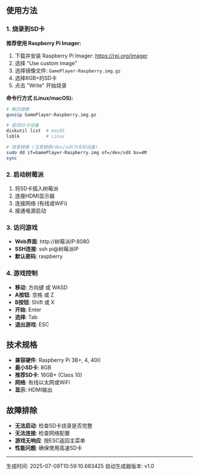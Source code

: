 

## 使用方法

### 1. 烧录到SD卡
**推荐使用 Raspberry Pi Imager:**
1. 下载并安装 Raspberry Pi Imager: https://rpi.org/imager
2. 选择 "Use custom image"
3. 选择镜像文件: `GamePlayer-Raspberry.img.gz`
4. 选择8GB+的SD卡
5. 点击 "Write" 开始烧录

**命令行方式 (Linux/macOS):**
```bash
# 解压镜像
gunzip GamePlayer-Raspberry.img.gz

# 查找SD卡设备
diskutil list  # macOS
lsblk          # Linux

# 烧录镜像 (注意替换/dev/sdX为实际设备)
sudo dd if=GamePlayer-Raspberry.img of=/dev/sdX bs=4M
sync
```

### 2. 启动树莓派
1. 将SD卡插入树莓派
2. 连接HDMI显示器
3. 连接网络 (有线或WiFi)
4. 接通电源启动

### 3. 访问游戏
- **Web界面**: http://树莓派IP:8080
- **SSH连接**: ssh pi@树莓派IP
- **默认密码**: raspberry

### 4. 游戏控制
- **移动**: 方向键 或 WASD
- **A按钮**: 空格 或 Z
- **B按钮**: Shift 或 X
- **开始**: Enter
- **选择**: Tab
- **退出游戏**: ESC

## 技术规格
- **兼容硬件**: Raspberry Pi 3B+, 4, 400
- **最小SD卡**: 8GB
- **推荐SD卡**: 16GB+ (Class 10)
- **网络**: 有线以太网或WiFi
- **显示**: HDMI输出

## 故障排除
- **无法启动**: 检查SD卡烧录是否完整
- **无法连接**: 检查网络配置
- **游戏无响应**: 按ESC返回主菜单
- **性能问题**: 确保使用高速SD卡

---
生成时间: 2025-07-09T10:59:10.683425
自动生成器版本: v1.0
